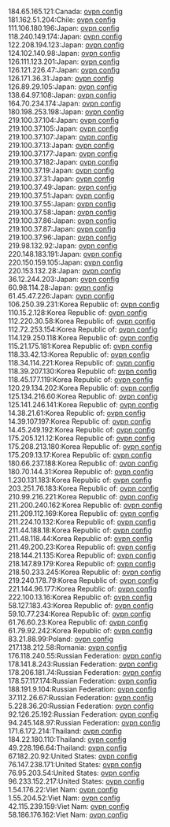 184.65.165.121:Canada: [ovpn config](vpn/184_65_165_121.ovpn)  
181.162.51.204:Chile: [ovpn config](vpn/181_162_51_204.ovpn)  
111.106.180.196:Japan: [ovpn config](vpn/111_106_180_196.ovpn)  
118.240.149.174:Japan: [ovpn config](vpn/118_240_149_174.ovpn)  
122.208.194.123:Japan: [ovpn config](vpn/122_208_194_123.ovpn)  
124.102.140.98:Japan: [ovpn config](vpn/124_102_140_98.ovpn)  
126.111.123.201:Japan: [ovpn config](vpn/126_111_123_201.ovpn)  
126.121.226.47:Japan: [ovpn config](vpn/126_121_226_47.ovpn)  
126.171.36.31:Japan: [ovpn config](vpn/126_171_36_31.ovpn)  
126.89.29.105:Japan: [ovpn config](vpn/126_89_29_105.ovpn)  
138.64.97.108:Japan: [ovpn config](vpn/138_64_97_108.ovpn)  
164.70.234.174:Japan: [ovpn config](vpn/164_70_234_174.ovpn)  
180.198.253.198:Japan: [ovpn config](vpn/180_198_253_198.ovpn)  
219.100.37.104:Japan: [ovpn config](vpn/219_100_37_104.ovpn)  
219.100.37.105:Japan: [ovpn config](vpn/219_100_37_105.ovpn)  
219.100.37.107:Japan: [ovpn config](vpn/219_100_37_107.ovpn)  
219.100.37.13:Japan: [ovpn config](vpn/219_100_37_13.ovpn)  
219.100.37.177:Japan: [ovpn config](vpn/219_100_37_177.ovpn)  
219.100.37.182:Japan: [ovpn config](vpn/219_100_37_182.ovpn)  
219.100.37.19:Japan: [ovpn config](vpn/219_100_37_19.ovpn)  
219.100.37.31:Japan: [ovpn config](vpn/219_100_37_31.ovpn)  
219.100.37.49:Japan: [ovpn config](vpn/219_100_37_49.ovpn)  
219.100.37.51:Japan: [ovpn config](vpn/219_100_37_51.ovpn)  
219.100.37.55:Japan: [ovpn config](vpn/219_100_37_55.ovpn)  
219.100.37.58:Japan: [ovpn config](vpn/219_100_37_58.ovpn)  
219.100.37.86:Japan: [ovpn config](vpn/219_100_37_86.ovpn)  
219.100.37.87:Japan: [ovpn config](vpn/219_100_37_87.ovpn)  
219.100.37.96:Japan: [ovpn config](vpn/219_100_37_96.ovpn)  
219.98.132.92:Japan: [ovpn config](vpn/219_98_132_92.ovpn)  
220.148.183.191:Japan: [ovpn config](vpn/220_148_183_191.ovpn)  
220.150.159.105:Japan: [ovpn config](vpn/220_150_159_105.ovpn)  
220.153.132.28:Japan: [ovpn config](vpn/220_153_132_28.ovpn)  
36.12.244.203:Japan: [ovpn config](vpn/36_12_244_203.ovpn)  
60.98.114.28:Japan: [ovpn config](vpn/60_98_114_28.ovpn)  
61.45.47.226:Japan: [ovpn config](vpn/61_45_47_226.ovpn)  
106.250.39.231:Korea Republic of: [ovpn config](vpn/106_250_39_231.ovpn)  
110.15.2.128:Korea Republic of: [ovpn config](vpn/110_15_2_128.ovpn)  
112.220.30.58:Korea Republic of: [ovpn config](vpn/112_220_30_58.ovpn)  
112.72.253.154:Korea Republic of: [ovpn config](vpn/112_72_253_154.ovpn)  
114.129.250.118:Korea Republic of: [ovpn config](vpn/114_129_250_118.ovpn)  
115.21.175.181:Korea Republic of: [ovpn config](vpn/115_21_175_181.ovpn)  
118.33.42.13:Korea Republic of: [ovpn config](vpn/118_33_42_13.ovpn)  
118.34.114.221:Korea Republic of: [ovpn config](vpn/118_34_114_221.ovpn)  
118.39.207.130:Korea Republic of: [ovpn config](vpn/118_39_207_130.ovpn)  
118.45.177.119:Korea Republic of: [ovpn config](vpn/118_45_177_119.ovpn)  
120.29.134.202:Korea Republic of: [ovpn config](vpn/120_29_134_202.ovpn)  
125.134.216.60:Korea Republic of: [ovpn config](vpn/125_134_216_60.ovpn)  
125.141.246.141:Korea Republic of: [ovpn config](vpn/125_141_246_141.ovpn)  
14.38.21.61:Korea Republic of: [ovpn config](vpn/14_38_21_61.ovpn)  
14.39.107.197:Korea Republic of: [ovpn config](vpn/14_39_107_197.ovpn)  
14.45.249.192:Korea Republic of: [ovpn config](vpn/14_45_249_192.ovpn)  
175.205.121.12:Korea Republic of: [ovpn config](vpn/175_205_121_12.ovpn)  
175.208.213.180:Korea Republic of: [ovpn config](vpn/175_208_213_180.ovpn)  
175.209.13.17:Korea Republic of: [ovpn config](vpn/175_209_13_17.ovpn)  
180.66.237.188:Korea Republic of: [ovpn config](vpn/180_66_237_188.ovpn)  
180.70.144.31:Korea Republic of: [ovpn config](vpn/180_70_144_31.ovpn)  
1.230.131.183:Korea Republic of: [ovpn config](vpn/1_230_131_183.ovpn)  
203.251.76.183:Korea Republic of: [ovpn config](vpn/203_251_76_183.ovpn)  
210.99.216.221:Korea Republic of: [ovpn config](vpn/210_99_216_221.ovpn)  
211.200.240.162:Korea Republic of: [ovpn config](vpn/211_200_240_162.ovpn)  
211.209.112.169:Korea Republic of: [ovpn config](vpn/211_209_112_169.ovpn)  
211.224.10.132:Korea Republic of: [ovpn config](vpn/211_224_10_132.ovpn)  
211.44.188.18:Korea Republic of: [ovpn config](vpn/211_44_188_18.ovpn)  
211.48.118.44:Korea Republic of: [ovpn config](vpn/211_48_118_44.ovpn)  
211.49.200.23:Korea Republic of: [ovpn config](vpn/211_49_200_23.ovpn)  
218.144.21.135:Korea Republic of: [ovpn config](vpn/218_144_21_135.ovpn)  
218.147.89.179:Korea Republic of: [ovpn config](vpn/218_147_89_179.ovpn)  
218.50.233.245:Korea Republic of: [ovpn config](vpn/218_50_233_245.ovpn)  
219.240.178.79:Korea Republic of: [ovpn config](vpn/219_240_178_79.ovpn)  
221.144.96.177:Korea Republic of: [ovpn config](vpn/221_144_96_177.ovpn)  
222.100.13.16:Korea Republic of: [ovpn config](vpn/222_100_13_16.ovpn)  
58.127.183.43:Korea Republic of: [ovpn config](vpn/58_127_183_43.ovpn)  
59.10.77.234:Korea Republic of: [ovpn config](vpn/59_10_77_234.ovpn)  
61.76.60.23:Korea Republic of: [ovpn config](vpn/61_76_60_23.ovpn)  
61.79.92.242:Korea Republic of: [ovpn config](vpn/61_79_92_242.ovpn)  
83.21.88.99:Poland: [ovpn config](vpn/83_21_88_99.ovpn)  
217.138.212.58:Romania: [ovpn config](vpn/217_138_212_58.ovpn)  
176.118.240.55:Russian Federation: [ovpn config](vpn/176_118_240_55.ovpn)  
178.141.8.243:Russian Federation: [ovpn config](vpn/178_141_8_243.ovpn)  
178.206.181.74:Russian Federation: [ovpn config](vpn/178_206_181_74.ovpn)  
178.57.117.174:Russian Federation: [ovpn config](vpn/178_57_117_174.ovpn)  
188.191.9.104:Russian Federation: [ovpn config](vpn/188_191_9_104.ovpn)  
37.112.26.67:Russian Federation: [ovpn config](vpn/37_112_26_67.ovpn)  
5.228.36.20:Russian Federation: [ovpn config](vpn/5_228_36_20.ovpn)  
92.126.25.192:Russian Federation: [ovpn config](vpn/92_126_25_192.ovpn)  
94.245.148.97:Russian Federation: [ovpn config](vpn/94_245_148_97.ovpn)  
171.6.172.214:Thailand: [ovpn config](vpn/171_6_172_214.ovpn)  
184.22.180.110:Thailand: [ovpn config](vpn/184_22_180_110.ovpn)  
49.228.196.64:Thailand: [ovpn config](vpn/49_228_196_64.ovpn)  
67.182.20.92:United States: [ovpn config](vpn/67_182_20_92.ovpn)  
76.147.238.171:United States: [ovpn config](vpn/76_147_238_171.ovpn)  
76.95.203.54:United States: [ovpn config](vpn/76_95_203_54.ovpn)  
96.233.152.217:United States: [ovpn config](vpn/96_233_152_217.ovpn)  
1.54.176.22:Viet Nam: [ovpn config](vpn/1_54_176_22.ovpn)  
1.55.204.52:Viet Nam: [ovpn config](vpn/1_55_204_52.ovpn)  
42.115.239.159:Viet Nam: [ovpn config](vpn/42_115_239_159.ovpn)  
58.186.176.162:Viet Nam: [ovpn config](vpn/58_186_176_162.ovpn)  
